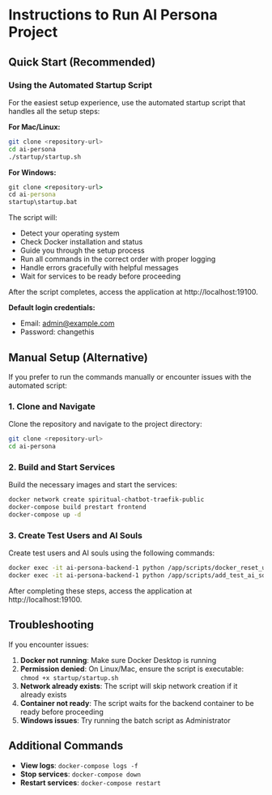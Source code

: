 # Instructions to Run AI Persona Project

## Quick Start (Recommended)

### Using the Automated Startup Script

For the easiest setup experience, use the automated startup script that handles all the setup steps:

**For Mac/Linux:**
```bash
git clone <repository-url>
cd ai-persona
./startup/startup.sh
```

**For Windows:**
```cmd
git clone <repository-url>
cd ai-persona
startup\startup.bat
```

The script will:
- Detect your operating system
- Check Docker installation and status
- Guide you through the setup process
- Run all commands in the correct order with proper logging
- Handle errors gracefully with helpful messages
- Wait for services to be ready before proceeding

After the script completes, access the application at http://localhost:19100.

**Default login credentials:**
- Email: admin@example.com
- Password: changethis

## Manual Setup (Alternative)

If you prefer to run the commands manually or encounter issues with the automated script:

### 1. Clone and Navigate

Clone the repository and navigate to the project directory:

```bash
git clone <repository-url>
cd ai-persona
```

### 2. Build and Start Services

Build the necessary images and start the services:

```bash
docker network create spiritual-chatbot-traefik-public
docker-compose build prestart frontend
docker-compose up -d
```

### 3. Create Test Users and AI Souls

Create test users and AI souls using the following commands:

```bash
docker exec -it ai-persona-backend-1 python /app/scripts/docker_reset_users.py
docker exec -it ai-persona-backend-1 python /app/scripts/add_test_ai_souls.py admin@example.com
```

After completing these steps, access the application at http://localhost:19100.

## Troubleshooting

If you encounter issues:

1. **Docker not running**: Make sure Docker Desktop is running
2. **Permission denied**: On Linux/Mac, ensure the script is executable: `chmod +x startup/startup.sh`
3. **Network already exists**: The script will skip network creation if it already exists
4. **Container not ready**: The script waits for the backend container to be ready before proceeding
5. **Windows issues**: Try running the batch script as Administrator

## Additional Commands

- **View logs**: `docker-compose logs -f`
- **Stop services**: `docker-compose down`
- **Restart services**: `docker-compose restart`
